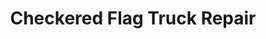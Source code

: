 ---
title: "Checkered Flag Truck Repair"
url: /west-plains/checkered-flag-truck-repair/
shop: Allgemein
---